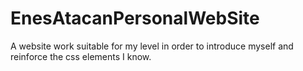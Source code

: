 # EnesAtacanPersonalWebSite
A website work suitable for my level in order to introduce myself and reinforce the css elements I know.
